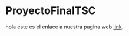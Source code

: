 # ProyectoFinalTSC
hola este es el enlace a nuestra pagina web [link](https://github.com/SanderKevinLuis/ProyectoFinalTSC/).